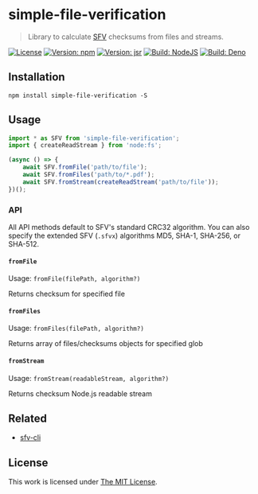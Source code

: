# simple-file-verification

> Library to calculate [SFV](https://www.wikiwand.com/en/Simple_file_verification) checksums from files and streams.

[![License](https://img.shields.io/github/license/idleberg/node-sfv?color=blue&style=for-the-badge)](https://github.com/idleberg/node-sfv/blob/main/LICENSE)
[![Version: npm](https://img.shields.io/npm/v/simple-file-verification?style=for-the-badge)](https://www.npmjs.org/package/simple-file-verification)
[![Version: jsr](https://img.shields.io/jsr/v/@idleberg/sfv?style=for-the-badge)](https://jsr.io/@idleberg/sfv)
[![Build: NodeJS](https://img.shields.io/github/actions/workflow/status/idleberg/node-sfv/ci-node.yml?logo=nodedotjs&logoColor=white&style=for-the-badge)](https://github.com/idleberg/node-sfv/actions)
[![Build: Deno](https://img.shields.io/github/actions/workflow/status/idleberg/node-sfv/ci-deno.yml?logo=deno&logoColor=white&style=for-the-badge)](https://github.com/idleberg/node-sfv/actions)

## Installation

`npm install simple-file-verification -S`

## Usage

```js
import * as SFV from 'simple-file-verification';
import { createReadStream } from 'node:fs';

(async () => {
	await SFV.fromFile('path/to/file');
	await SFV.fromFiles('path/to/*.pdf');
	await SFV.fromStream(createReadStream('path/to/file'));
})();
```

### API

All API methods default to SFV's standard CRC32 algorithm. You can also specify the extended SFV (`.sfvx`) algorithms MD5, SHA-1, SHA-256, or SHA-512.

#### `fromFile`

Usage: `fromFile(filePath, algorithm?)`

Returns checksum for specified file

#### `fromFiles`

Usage: `fromFiles(filePath, algorithm?)`

Returns array of files/checksums objects for specified glob

#### `fromStream`

Usage: `fromStream(readableStream, algorithm?)`

Returns checksum Node.js readable stream

## Related

- [sfv-cli](https://www.npmjs.com/package/sfv-cli)

## License

This work is licensed under [The MIT License](LICENSE).
